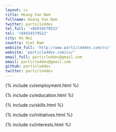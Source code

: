 ```yaml
---
layout: cv
title: Hoang Van Nam
fullname: Hoang Van Nam
twitter: particle4dev
tel_full: '+84934579522'
tel: '+84934579522'
city: Ha Noi
country: Viet Nam
website_full: 'http://www.particle4dev.com/cv/'
website: 'particle4dev.com/cv/'
email_full: particle4dev@gmail.com
email: particle4dev@gmail.com
github: particle4dev
twitter: particle4dev
---
```


{% include cv/employment.html %}

{% include cv/education.html %}

{% include cv/skills.html %}

{% include cv/initiatives.html %}

{% include cv/interests.html %}